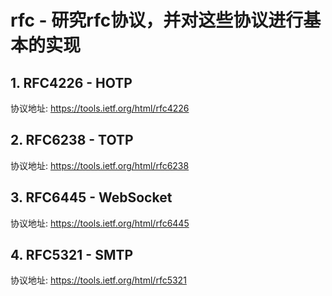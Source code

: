 # rfc - 研究rfc协议，并对这些协议进行基本的实现

## 1. RFC4226 - HOTP
协议地址: https://tools.ietf.org/html/rfc4226

## 2. RFC6238 - TOTP
协议地址: https://tools.ietf.org/html/rfc6238

## 3. RFC6445 - WebSocket
协议地址: https://tools.ietf.org/html/rfc6445

## 4. RFC5321 - SMTP
协议地址: https://tools.ietf.org/html/rfc5321
